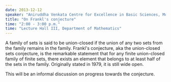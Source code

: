 ```yaml
---
date: 2013-12-12
speaker: "Aniruddha Venkata Centre for Excellence in Basic Sciences, Mumbai"
title: "On Frankl's conjecture"
time: "2:00 - 3:00 p.m." 
time: "Lecture Hall III, Department of Mathematics"
---
```

A family of sets is said to be union-closed if the union of any
two sets from the family remains in the family. Frankl's conjecture, aka
the union-closed sets conjecture, is the remarkable statement that for any
finite union-closed family of finite sets, there exists an element that
belongs to at least half of the sets in the family. Originally stated in
1979, it is still wide open.

This will be an informal discussion on progress towards the conjecture.
